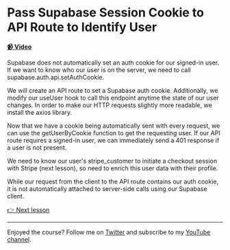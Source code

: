 # Pass Supabase Session Cookie to API Route to Identify User

**[📹 Video](https://egghead.io/lessons/supabase-pass-supabase-session-cookie-to-api-route-to-identify-user)**

Supabase does not automatically set an auth cookie for our signed-in user. If we want to know who our user is on the server, we need to call supabase.auth.api.setAuthCookie.

We will create an API route to set a Supabase auth cookie. Additionally, we modify our useUser hook to call this endpoint anytime the state of our user changes. In order to make our HTTP requests slightly more readable, we install the axios library.

Now that we have a cookie being automatically sent with every request, we can use the getUserByCookie function to get the requesting user. If our API route requires a signed-in user, we can immediately send a 401 response if a user is not present.

We need to know our user's stripe_customer to initiate a checkout session with Stripe (next lesson), so need to enrich this user data with their profile.

While our request from the client to the API route contains our auth cookie, it is not automatically attached to server-side calls using our Supabase client.

[👉 Next lesson](/20-charge-customer-for-stripe-subscription-in-next-js)

---

Enjoyed the course? Follow me on [Twitter](https://twitter.com/_dijonmusters) and subscribe to my [YouTube channel](https://www.youtube.com/channel/UCPitAIwktfCfcMR4kDWebDQ).
